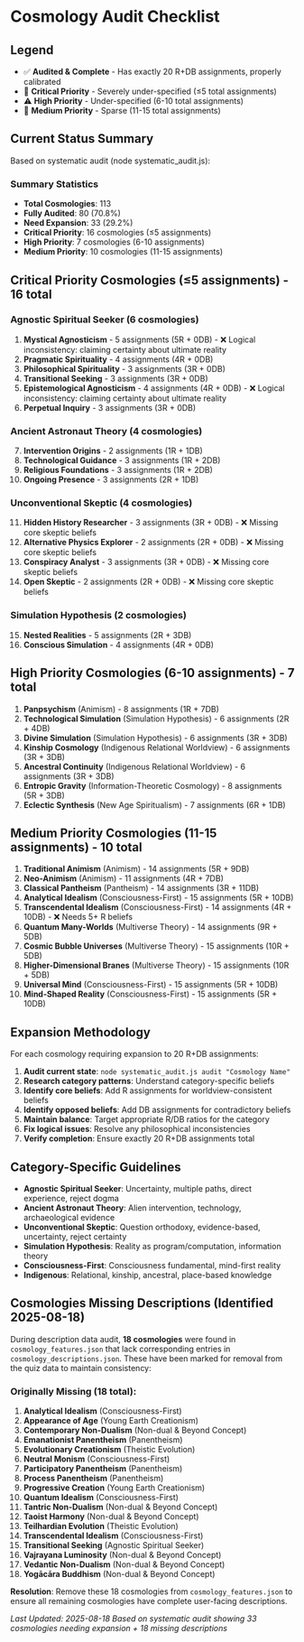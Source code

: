 # Cosmology Audit Checklist

## Legend
- ✅ **Audited & Complete** - Has exactly 20 R+DB assignments, properly calibrated
- 🚨 **Critical Priority** - Severely under-specified (≤5 total assignments)
- ⚠️ **High Priority** - Under-specified (6-10 total assignments)
- 📝 **Medium Priority** - Sparse (11-15 total assignments)

## Current Status Summary

Based on systematic audit (node systematic_audit.js):

### Summary Statistics
- **Total Cosmologies**: 113
- **Fully Audited**: 80 (70.8%)
- **Need Expansion**: 33 (29.2%) 
- **Critical Priority**: 16 cosmologies (≤5 assignments)
- **High Priority**: 7 cosmologies (6-10 assignments)
- **Medium Priority**: 10 cosmologies (11-15 assignments)

## Critical Priority Cosmologies (≤5 assignments) - 16 total

### Agnostic Spiritual Seeker (6 cosmologies)
1. **Mystical Agnosticism** - 5 assignments (5R + 0DB) - ❌ Logical inconsistency: claiming certainty about ultimate reality
2. **Pragmatic Spirituality** - 4 assignments (4R + 0DB) 
3. **Philosophical Spirituality** - 3 assignments (3R + 0DB)
4. **Transitional Seeking** - 3 assignments (3R + 0DB)
5. **Epistemological Agnosticism** - 4 assignments (4R + 0DB) - ❌ Logical inconsistency: claiming certainty about ultimate reality
6. **Perpetual Inquiry** - 3 assignments (3R + 0DB)

### Ancient Astronaut Theory (4 cosmologies)
7. **Intervention Origins** - 2 assignments (1R + 1DB)
8. **Technological Guidance** - 3 assignments (1R + 2DB)
9. **Religious Foundations** - 3 assignments (1R + 2DB)
10. **Ongoing Presence** - 3 assignments (2R + 1DB)

### Unconventional Skeptic (4 cosmologies)
11. **Hidden History Researcher** - 3 assignments (3R + 0DB) - ❌ Missing core skeptic beliefs
12. **Alternative Physics Explorer** - 2 assignments (2R + 0DB) - ❌ Missing core skeptic beliefs
13. **Conspiracy Analyst** - 3 assignments (3R + 0DB) - ❌ Missing core skeptic beliefs
14. **Open Skeptic** - 2 assignments (2R + 0DB) - ❌ Missing core skeptic beliefs

### Simulation Hypothesis (2 cosmologies)
15. **Nested Realities** - 5 assignments (2R + 3DB)
16. **Conscious Simulation** - 4 assignments (4R + 0DB)

## High Priority Cosmologies (6-10 assignments) - 7 total

1. **Panpsychism** (Animism) - 8 assignments (1R + 7DB)
2. **Technological Simulation** (Simulation Hypothesis) - 6 assignments (2R + 4DB)
3. **Divine Simulation** (Simulation Hypothesis) - 6 assignments (3R + 3DB)
4. **Kinship Cosmology** (Indigenous Relational Worldview) - 6 assignments (3R + 3DB)
5. **Ancestral Continuity** (Indigenous Relational Worldview) - 6 assignments (3R + 3DB)
6. **Entropic Gravity** (Information-Theoretic Cosmology) - 8 assignments (5R + 3DB)
7. **Eclectic Synthesis** (New Age Spiritualism) - 7 assignments (6R + 1DB)

## Medium Priority Cosmologies (11-15 assignments) - 10 total

1. **Traditional Animism** (Animism) - 14 assignments (5R + 9DB)
2. **Neo-Animism** (Animism) - 11 assignments (4R + 7DB)
3. **Classical Pantheism** (Pantheism) - 14 assignments (3R + 11DB)
4. **Analytical Idealism** (Consciousness-First) - 15 assignments (5R + 10DB)
5. **Transcendental Idealism** (Consciousness-First) - 14 assignments (4R + 10DB) - ❌ Needs 5+ R beliefs
6. **Quantum Many-Worlds** (Multiverse Theory) - 14 assignments (9R + 5DB)
7. **Cosmic Bubble Universes** (Multiverse Theory) - 15 assignments (10R + 5DB)
8. **Higher-Dimensional Branes** (Multiverse Theory) - 15 assignments (10R + 5DB)
9. **Universal Mind** (Consciousness-First) - 15 assignments (5R + 10DB)
10. **Mind-Shaped Reality** (Consciousness-First) - 15 assignments (5R + 10DB)

## Expansion Methodology

For each cosmology requiring expansion to 20 R+DB assignments:

1. **Audit current state**: `node systematic_audit.js audit "Cosmology Name"`
2. **Research category patterns**: Understand category-specific beliefs
3. **Identify core beliefs**: Add R assignments for worldview-consistent beliefs
4. **Identify opposed beliefs**: Add DB assignments for contradictory beliefs  
5. **Maintain balance**: Target appropriate R/DB ratios for the category
6. **Fix logical issues**: Resolve any philosophical inconsistencies
7. **Verify completion**: Ensure exactly 20 R+DB assignments total

## Category-Specific Guidelines

- **Agnostic Spiritual Seeker**: Uncertainty, multiple paths, direct experience, reject dogma
- **Ancient Astronaut Theory**: Alien intervention, technology, archaeological evidence
- **Unconventional Skeptic**: Question orthodoxy, evidence-based, uncertainty, reject certainty
- **Simulation Hypothesis**: Reality as program/computation, information theory
- **Consciousness-First**: Consciousness fundamental, mind-first reality
- **Indigenous**: Relational, kinship, ancestral, place-based knowledge

## Cosmologies Missing Descriptions (Identified 2025-08-18)

During description data audit, **18 cosmologies** were found in `cosmology_features.json` that lack corresponding entries in `cosmology_descriptions.json`. These have been marked for removal from the quiz data to maintain consistency:

### Originally Missing (18 total):
1. **Analytical Idealism** (Consciousness-First)
2. **Appearance of Age** (Young Earth Creationism)  
3. **Contemporary Non-Dualism** (Non-dual & Beyond Concept)
4. **Emanationist Panentheism** (Panentheism)
5. **Evolutionary Creationism** (Theistic Evolution)
6. **Neutral Monism** (Consciousness-First)
7. **Participatory Panentheism** (Panentheism) 
8. **Process Panentheism** (Panentheism)
9. **Progressive Creation** (Young Earth Creationism)
10. **Quantum Idealism** (Consciousness-First)
11. **Tantric Non-Dualism** (Non-dual & Beyond Concept)
12. **Taoist Harmony** (Non-dual & Beyond Concept) 
13. **Teilhardian Evolution** (Theistic Evolution)
14. **Transcendental Idealism** (Consciousness-First)
15. **Transitional Seeking** (Agnostic Spiritual Seeker)
16. **Vajrayana Luminosity** (Non-dual & Beyond Concept)
17. **Vedantic Non-Dualism** (Non-dual & Beyond Concept)
18. **Yogācāra Buddhism** (Non-dual & Beyond Concept)

**Resolution**: Remove these 18 cosmologies from `cosmology_features.json` to ensure all remaining cosmologies have complete user-facing descriptions.

*Last Updated: 2025-08-18*
*Based on systematic audit showing 33 cosmologies needing expansion + 18 missing descriptions*